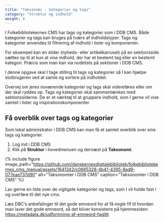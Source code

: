 ```yaml
---
title: "Taksonomi - kategorier og tags"
category: "Struktur og indhold"
weight: 8
---
```


I Folkebibliotekernes CMS har tags og kategorier som i DDB CMS. Både kategorier og tags kan bruges på tværs af indholdstyper. Tags og kategorier anvendes til filtrering af indhold i lister og komponenter. 

For eksempel kan en slider (nyheds- eller artikelkarrusel) på en sektionsside sættes op til at kun at vise indhold, der har et bestemt tag eller en bestemt kategori. Præcis som man kan via nodelists på sektioner i DDB CMS. 

I denne opgave skal I tage stilling til tags og kategorier så I kan hjælpe slutbrugeren ved at samle og sortere på indholdet.

Overvej om jeres nuværende kategorier og tags skal videreføres eller om der skal ryddes op. Tags og kategorier skal sammentænkes med sektionssiderne. De er et værktøj til at gruppere indhold, som I gerne vil vise samlet i lister og inspirationskomponenter. 

 
## Få overblik over tags og kategorier ##
Som lokal administrator i DDB CMS kan man få et samlet overblik over sine tags og kategorier.  

1. Log ind i DDB CMS
2. Klik på **Struktur** i hovedmenuen og dernæst på **Taksonomi**.

{% include figure image_path="https://github.com/danskernesdigitalebibliotek/folkebibliotekernes_cms_manual/assets/1641342/c0665328-4b41-4395-8ad9-077eae737d90" alt="Taksonomier i DDB CMS" caption="Taksonomier i DDB CMS" %} 


Lav gerne en liste over de vigtigste kategorier og tags, som I vil holde fast i og overføre til det nye cms. 

Læs DBC’s anbefalinger til det gode emneord for at få nogle fif til hvordan man laver det gode emneord, så det bliver konsistens på hjemmesiden: https://metadata.dk/udformning-af-emneord-faglitt 
